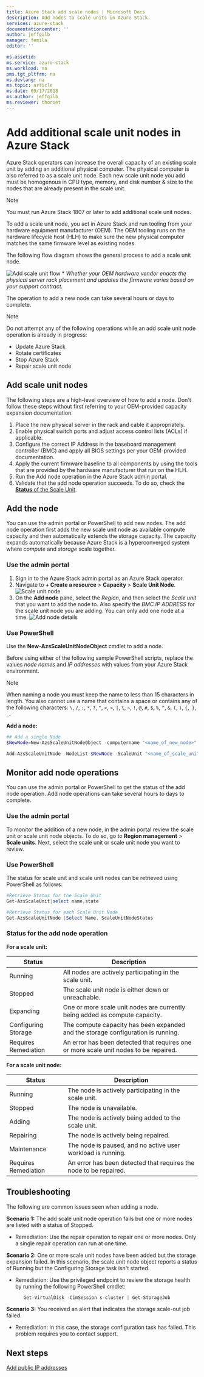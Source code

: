 ```yaml
---
title: Azure Stack add scale nodes | Microsoft Docs
description: Add nodes to scale units in Azure Stack.
services: azure-stack
documentationcenter: ''
author: jeffgilb
manager: femila
editor: ''

ms.assetid: 
ms.service: azure-stack
ms.workload: na
pms.tgt_pltfrm: na
ms.devlang: na
ms.topic: article
ms.date: 09/17/2018
ms.author: jeffgilb
ms.reviewer: thoroet 
---
```


# Add additional scale unit nodes in Azure Stack

Azure Stack operators can increase the overall capacity of an existing scale unit by adding an additional physical computer. The physical computer is also referred to as a scale unit node. Each new scale unit node you add must be homogenous in CPU type, memory, and disk number & size to the nodes that are already present in the scale unit.

> [!NOTE]  
You must run Azure Stack 1807 or later to add additional scale unit nodes.

To add a scale unit node, you act in Azure Stack and run tooling from your hardware equipment manufacturer (OEM). The OEM tooling runs on the hardware lifecycle host (HLH) to make sure the new physical computer matches the same firmware level as existing nodes.

The following flow diagram shows the general process to add a scale unit node.

![Add scale unit flow](media/azure-stack-add-scale-node/add-node-flow.png)
&#42; *Whether your OEM hardware vendor enacts the physical server rack placement and updates the firmware varies based on your support contract.*

The operation to add a new node can take several hours or days to complete.

> [!Note]  
> Do not attempt any of the following operations while an add scale unit node operation is already in progress:
>
>  - Update Azure Stack
>  - Rotate certificates
>  - Stop Azure Stack
>  - Repair scale unit node


## Add scale unit nodes

The following steps are a high-level overview of how to add a node. Don't follow these steps without first referring to your OEM-provided capacity expansion documentation.

1. Place the new physical server in the rack and cable it appropriately. 
2. Enable physical switch ports and adjust access control lists (ACLs) if applicable.
3. Configure the correct IP Address in the baseboard management controller (BMC) and apply all BIOS settings per your OEM-provided documentation.
4. Apply the current firmware baseline to all components by using the tools that are provided by the hardware manufacturer that run on the HLH.
5. Run the Add node operation in the Azure Stack admin portal.
6. Validate that the add node operation succeeds. To do so, check the [**Status** of the Scale Unit](#monitor-add-node-operations). 

## Add the node

You can use the admin portal or PowerShell to add new nodes. The add node operation first adds the new scale unit node as available compute capacity and then automatically extends the storage capacity. The capacity expands automatically because Azure Stack is a hyperconverged system where *compute* and *storage* scale together.

### Use the admin portal

1. Sign in to the Azure Stack admin portal as an Azure Stack operator.
2. Navigate to **+ Create a resource** > **Capacity** > **Scale Unit Node**.
   ![Scale unit node](media/azure-stack-add-scale-node/select-node1.png)
3. On the **Add node** pane, select the *Region*, and then select the *Scale unit* that you want to add the node to. Also specify the *BMC IP ADDRESS* for the scale unit node you are adding. You can only add one node at a time.
   ![Add node details](media/azure-stack-add-scale-node/select-node2.png)
 

### Use PowerShell

Use the **New-AzsScaleUnitNodeObject** cmdlet to add a node.  

Before using either of the following sample PowerShell scripts, replace the values *node names* and *IP addresses* with values from your Azure Stack environment.

  > [!Note]  
  > When naming a node you must keep the name to less than 15 characters in length. You also cannot use a name that contains a space or contains any of the following characters: `\`, `/`, `:`, `*`, `?`, `"`, `<`, `>`, `|`, `\`, `~`, `!`, `@`, `#`, `$`, `%`, `^`, `&`, `(`, `)`, `{`,` }`, `_`.

**Add a node:**
  ```powershell
  ## Add a single Node 
  $NewNode=New-AzsScaleUnitNodeObject -computername "<name_of_new_node>" -BMCIPv4Address "<BMCIP_address_of_new_node>" 
 
  Add-AzsScaleUnitNode -NodeList $NewNode -ScaleUnit "<name_of_scale_unit_cluster>" 
  ```  

## Monitor add node operations 
You can use the admin portal or PowerShell to get the status of the add node operation. Add node operations can take several hours to days to complete.

### Use the admin portal 
To monitor the addition of a new node, in the admin portal review the scale unit or scale unit node objects. To do so, go to **Region management** > **Scale units**. Next, select the scale unit or scale unit node you want to review. 

### Use PowerShell
The status for scale unit and scale unit nodes can be retrieved using PowerShell as follows:
  ```powershell
  #Retrieve Status for the Scale Unit
  Get-AzsScaleUnit|select name,state
 
  #Retrieve Status for each Scale Unit Node
  Get-AzsScaleUnitNode |Select Name, ScaleUnitNodeStatus
```

### Status for the add node operation 
**For a scale unit:**

|Status               |Description  |
|---------------------|---------|
|Running              |All nodes are actively participating in the scale unit.|
|Stopped              |The scale unit node is either down or unreachable.|
|Expanding            |One or more scale unit nodes are currently being added as compute capacity.|
|Configuring Storage  |The compute capacity has been expanded and the storage configuration is running.|
|Requires Remediation |An error has been detected that requires one or more scale unit nodes to be repaired.|


**For a scale unit node:**

|Status                |Description  |
|----------------------|---------|
|Running               |The node is actively participating in the scale unit.|
|Stopped               |The node is unavailable.|
|Adding                |The node is actively being added to the scale unit.|
|Repairing             |The node is actively being repaired.|
|Maintenance           |The node is paused, and no active user workload is running. |
|Requires Remediation  |An error has been detected that requires the node to be repaired.|


## Troubleshooting
The following are common issues seen when adding a node. 

**Scenario 1:**  The add scale unit node operation fails but one or more nodes are listed with a status of Stopped.  
- Remediation: Use the repair operation to repair one or more nodes. Only a single repair operation can run at one time.

**Scenario 2:** One or more scale unit nodes have been added but the storage expansion failed. In this scenario, the scale unit node object reports a status of Running but the Configuring Storage task isn't started.  
- Remediation: Use the privileged endpoint to review the storage health by running the following PowerShell cmdlet:
  ```powershell
     Get-VirtualDisk -CimSession s-cluster | Get-StorageJob
  ```
 
**Scenario 3:** You received an alert that indicates the storage scale-out job failed.  
- Remediation: In this case, the storage configuration task has failed. This problem requires you to contact support.


## Next steps 
[Add public IP addresses](azure-stack-add-ips.md) 
